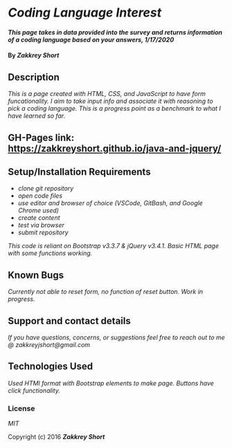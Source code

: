 # _Coding Language Interest_

#### _This page takes in data provided into the survey and returns information of a coding language based on your answers, 1/17/2020_

#### By _**Zakkrey Short**_

## Description

_This is a page created with HTML, CSS, and JavaScript to have form funcationality. I aim to take input info and associate it with reasoning to pick a coding language. This is a progress point as a benchmark to what I have learned so far._

## GH-Pages link: https://zakkreyshort.github.io/java-and-jquery/

## Setup/Installation Requirements

* _clone git repository_
* _open code files_
* _use editor and browser of choice (VSCode, GitBash, and Google Chrome used)_
* _create content_
* _test via browser_
* _submit repository_

_This code is reliant on Bootstrap v3.3.7 & jQuery v3.4.1. Basic HTML page with some functions working._

## Known Bugs

_Currently not able to reset form, no function of reset button. Work in progress._

## Support and contact details

_If you have questions, concerns, or suggestions feel free to reach out to me @ zakkreyjshort@gmail.com_

## Technologies Used

_Used HTMl format with Bootstrap elements to make page. Buttons have click functionality._

### License

*MIT*

Copyright (c) 2016 **_Zakkrey Short_**